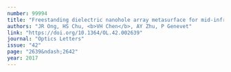 ```yaml
---
number: 99994
title: "Freestanding dielectric nanohole array metasurface for mid-infrared wavelength applications"
authors: "JR Ong, HS Chu, <b>VH Chen</b>, AY Zhu, P Genevet"
link: "https://doi.org/10.1364/OL.42.002639"
journal: "Optics Letters"
issue: "42"
page: "2639&ndash;2642"
year: 2017
---
```

